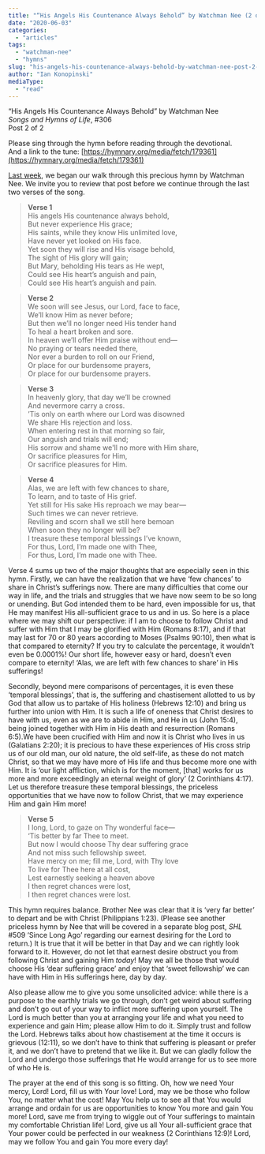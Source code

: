 ```yaml
---
title: "“His Angels His Countenance Always Behold” by Watchman Nee (2 of 2)"
date: "2020-06-03"
categories: 
  - "articles"
tags: 
  - "watchman-nee"
  - "hymns"
slug: "his-angels-his-countenance-always-behold-by-watchman-nee-post-2-of-2"
author: "Ian Konopinski"
mediaType: 
  - "read"
---
```


“His Angels His Countenance Always Behold” by Watchman Nee  
_Songs and Hymns of Life_, #306  
Post 2 of 2

Please sing through the hymn before reading through the devotional.  
And a link to the tune: [https://hymnary.org/media/fetch/179361](https://hymnary.org/media/fetch/179361)

[Last week](https://www.asweetsavor.org/his-angels-his-countenance-always-behold-by-watchman-nee-1-of-2/), we began our walk through this precious hymn by Watchman Nee. We invite you to review that post before we continue through the last two verses of the song.

> **Verse 1**  
> His angels His countenance always behold,    
> But never experience His grace;    
> His saints, while they know His unlimited love,    
> Have never yet looked on His face.    
> Yet soon they will rise and His visage behold,    
> The sight of His glory will gain;    
> But Mary, beholding His tears as He wept,    
> Could see His heart’s anguish and pain,    
> Could see His heart’s anguish and pain. 

> **Verse 2**  
> We soon will see Jesus, our Lord, face to face,    
> We’ll know Him as never before;    
> But then we’ll no longer need His tender hand    
> To heal a heart broken and sore.    
> In heaven we’ll offer Him praise without end—    
> No praying or tears needed there,    
> Nor ever a burden to roll on our Friend,    
> Or place for our burdensome prayers,    
> Or place for our burdensome prayers. 

> **Verse 3**  
> In heavenly glory, that day we’ll be crowned    
> And nevermore carry a cross.    
> ’Tis only on earth where our Lord was disowned    
> We share His rejection and loss.    
> When entering rest in that morning so fair,    
> Our anguish and trials will end;    
> His sorrow and shame we'll no more with Him share,    
> Or sacrifice pleasures for Him,    
> Or sacrifice pleasures for Him. 

> **Verse 4**  
> Alas, we are left with few chances to share,    
> To learn, and to taste of His grief.    
> Yet still for His sake His reproach we may bear—    
> Such times we can never retrieve.    
> Reviling and scorn shall we still here bemoan    
> When soon they no longer will be?    
> I treasure these temporal blessings I’ve known,    
> For thus, Lord, I’m made one with Thee,    
> For thus, Lord, I’m made one with Thee.

Verse 4 sums up two of the major thoughts that are especially seen in this hymn. Firstly, we can have the realization that we have ‘few chances’ to share in Christ’s sufferings now. There are many difficulties that come our way in life, and the trials and struggles that we have now seem to be so long or unending. But God intended them to be hard, even impossible for us, that He may manifest His all-sufficient grace to us and in us. So here is a place where we may shift our perspective: if I am to choose to follow Christ and suffer with Him that I may be glorified with Him (Romans 8:17), and if that may last for 70 or 80 years according to Moses (Psalms 90:10), then what is that compared to eternity? If you try to calculate the percentage, it wouldn’t even be 0.0001%! Our short life, however easy or hard, doesn’t even compare to eternity! ‘Alas, we are left with few chances to share’ in His sufferings! 

Secondly, beyond mere comparisons of percentages, it is even these ‘temporal blessings’, that is, the suffering and chastisement allotted to us by God that allow us to partake of His holiness (Hebrews 12:10) and bring us further into union with Him. It is such a life of oneness that Christ desires to have with us, even as we are to abide in Him, and He in us (John 15:4), being joined together with Him in His death and resurrection (Romans 6:5).We have been crucified with Him and now it is Christ who lives in us (Galatians 2:20); it is precious to have these experiences of His cross strip us of our old man, our old nature, the old self-life, as these do not match Christ, so that we may have more of His life and thus become more one with Him. It is ‘our light affliction, which is for the moment, \[that\] works for us more and more exceedingly an eternal weight of glory’ (2 Corinthians 4:17). Let us therefore treasure these temporal blessings, the priceless opportunities that we have now to follow Christ, that we may experience Him and gain Him more!

> **Verse 5**  
> I long, Lord, to gaze on Thy wonderful face—  
> ‘Tis better by far Thee to meet.  
> But now I would choose Thy dear suffering grace  
> And not miss such fellowship sweet.  
> Have mercy on me; fill me, Lord, with Thy love  
> To live for Thee here at all cost,  
> Lest earnestly seeking a heaven above  
> I then regret chances were lost,  
> I then regret chances were lost.

This hymn requires balance. Brother Nee was clear that it is ‘very far better’ to depart and be with Christ (Philippians 1:23). (Please see another priceless hymn by Nee that will be covered in a separate blog post, _SHL_ #509 ‘Since Long Ago’ regarding our earnest desiring for the Lord to return.) It is true that it will be better in that Day and we can rightly look forward to it. However, do not let that earnest desire obstruct you from following Christ and gaining Him _today_! May we all be those that would choose His ‘dear suffering grace’ and enjoy that ‘sweet fellowship’ we can have with Him in His sufferings here, day by day. 

Also please allow me to give you some unsolicited advice: while there is a purpose to the earthly trials we go through, don’t get weird about suffering and don’t go out of your way to inflict more suffering upon yourself. The Lord is much better than you at arranging your life and what you need to experience and gain Him; please allow Him to do it. Simply trust and follow the Lord. Hebrews talks about how chastisement at the time it occurs is grievous (12:11), so we don’t have to think that suffering is pleasant or prefer it, and we don’t have to pretend that we like it. But we can gladly follow the Lord and undergo those sufferings that He would arrange for us to see more of who He is.

The prayer at the end of this song is so fitting. Oh, how we need Your mercy, Lord! Lord, fill us with Your love! Lord, may we be those who follow You, no matter what the cost! May You help us to see all that You would arrange and ordain for us are opportunities to know You more and gain You more! Lord, save me from trying to wiggle out of Your sufferings to maintain my comfortable Christian life! Lord, give us all Your all-sufficient grace that Your power could be perfected in our weakness (2 Corinthians 12:9)! Lord, may we follow You and gain You more every day!
